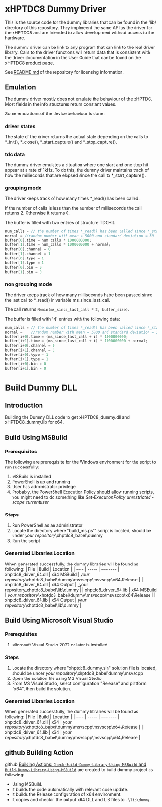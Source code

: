 # xHPTDC8 Dummy Driver
This is the source code for the dummy libraries that can be found in the /lib/ directory of this repository.
They implmeent the same API as the driver for the xHPTDC8 and are intended to allow development without access to the hardware.

The dummy driver can be link to any program that can link to the real driver library. Calls to the driver functions will return data that is consistent with the driver documentation in the User Guide that can be found on the [xHPTDC8 product page](https://www.cronologic.de/products/tdcs/xhptdc8-pcie).

See [README.md](../README.md) of the repository for licensing information.

## Emulation
The dummy driver mostly does not emulate the behaviour of the xHPTDC. Most fields in the info structures return constant values.

Some emulations of the device behaviour is done:

### driver states
The state of the driver returns the actual state depending on the calls to *_init(), *_close(), *_start_capture() and *_stop_capture().

### tdc data
The dummy driver emulates a situation where one start and one stop hit appear at a rate of 1kHz. To do this, the dummy driver maintains track of how the millieconds that are elapsed since the call to *_start_capture().

### grouping mode
The driver keeps track of how many times *_read() has been called. 

If the number of calls is less than the number of milliseconds the call returns 2. Otherwise it returns 0.

The buffer is filled with two entries of structure TDCHit. 
```C++
num_calls = // the number of times *_read() has been called since *_start_capture()
normal = //random number with mean = 5000 and standard deviation = 30
buffer[0].time = num_calls * 1000000000;
buffer[1].time = num_calls * 1000000000 + normal;
buffer[0].channel = 0
buffer[1].channel = 1
buffer[0].type = 1
buffer[1].type = 1
buffer[0].bin = 0
buffer[1].bin = 0
```

### non grouping mode
The driver keeps track of how many milliseconds habe been passed since the last call to *_read() in variable ms_since_last_call.

The call returns `N=min(ms_since_last_call * 2, buffer_size)`.

The buffer is filled with 'N' entries with the following data:
```C++
num_calls = // the number of times *_read() has been called since *_start_capture()
normal =    //random number with mean = 5000 and standard deviation = 30
buffer[i+0].time = (ms_since_last_call + i) * 1000000000;
buffer[i+1].time = (ms_since_last_call + i) * 1000000000 + normal;
buffer[i+0].channel = 0
buffer[i+1].channel = 1
buffer[i+0].type = 1
buffer[i+1].type = 1
buffer[i+0].bin = 0
buffer[i+1].bin = 0
```

# Build Dummy DLL

## Introduction
Building the Dummy DLL code to get xHPTDC8_dummy.dll and xHPTDC8_dummy.lib for x64.

## Build Using MSBuild 

### Prerequisites
The following are prerequisite for the Windows environment for the script to run successfully:
1. MSBuild is installed 
2. PowerShell is up and running 
3. User has administrator privilege 
4. Probably, the PowerShell Execution Policy should allow running scripts, you might need to do something like _Set-ExecutionPolicy unrestricted -scope currentuser_  

### Steps 
1. Run PowerShell as an administrator 
2. Locate the directory where "build_ms.ps1" script is located, should be under _your repository_\xhptdc8_babel\dummy
3. Run the script

### Generated Libraries Location
When generated successfully, the dummy libraries will be found as following:
| File | Build | Location |
| ---- | ----- | -------- |
| xhptdc8_driver_64.dll | x64 MSBuild | _your repository_\xhptdc8_babel\dummy\msvscpp\msvscpp\x64\Release |
| xhptdc8_driver_64.dll | x64 Output  | _your repository_xhptdc8_babel\lib\dummy |
| xhptdc8_driver_64.lib | x64 MSBuild | _your repository_\xhptdc8_babel\dummy\msvscpp\msvscpp\x64\Release |
| xhptdc8_driver_64.lib | x64 Output  | _your repository_\xhptdc8_babel\lib\dummy |

## Build Using Microsoft Visual Studio

### Prerequisites
1. Microsoft Visual Studio 2022 or later is installed

### Steps 
1. Locate the directory where "xhptdc8_dummy.sln" solution file is located, should be under _your repository_\xhptdc8_babel\dummy\msvscpp
2. Open the solution file using MS Visual Studio
3. From MS Visual Studio, select configuration "Release" and platform "x64", then build the solution. 

### Generated Libraries Location
When generated successfully, the dummy libraries will be found as following:
| File | Build | Location |
| ---- | ----- | -------- |
| xhptdc8_driver_64.dll | x64 | _your repository_\xhptdc8_babel\dummy\msvscpp\msvscpp\x64\Release |
| xhptdc8_driver_64.lib | x64 | _your repository_\xhptdc8_babel\dummy\msvscpp\msvscpp\x64\Release |

## github Building Action
github [Building Actions: `Check-Build-Dummy-Library-Using-MSBuild` and `Build-Dummy-Library-Using-MSBuild`](https://github.com/cronologic-de/xhptdc8_babel/actions/workflows/build_all.yml) are created to build dummy project as following:
- Using MSBuild.
- It builds the code automatically with relevant code update.
- It builds the Release configuration of x64 environment.
- It copies and checkin the output x64 DLL and LIB files to `.\lib\dummy`.
